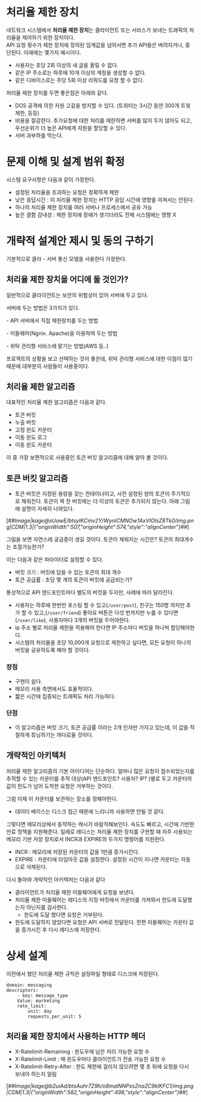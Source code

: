 # 처리율 제한 장치

네트워크 시스템에서 **처리율 제한 장치**는 클라이언트 또는 서비스가 보내는 트래픽의 처리율을 제어하기 위한 장치이다.  
API 요청 횟수가 제한 장치에 정의된 임계값을 넘어서면 추가 API들은 버려지거나, 중단된다. 아래에는 몇가지 예시이다.

-   사용자는 초당 2회 이상의 새 글을 올릴 수 없다.
-   같은 IP 주소로는 하루에 10개 이상의 계정을 생성할 수 없다.
-   같은 디바이스로는 주당 5회 이상 리워드를 요청 할 수 없다.

처리율 제한 장치를 두면 좋은점은 아래와 같다.

-   DOS 공격에 의한 자원 고갈을 방지할 수 있다. (트위터는 3시간 동안 300개 트윗 제한, 등등)
-   비용을 절감한다. 추가요청에 대한 처리를 제한하면 서버를 많이 두지 않아도 되고, 우선순위가 더 높은 API에게 자원을 할당할 수 있다.
-   서버 과부하를 막는다.

# 문제 이해 및 설계 범위 확정

시스템 요구사항은 다음과 같이 가정한다.

-   설정된 처리율을 초과하는 요청은 정확하게 제한
-   낮은 응답시간 : 이 처리율 제한 장치는 HTTP 응답 시간에 영향을 끼쳐서는 안된다.
-   하나의 처리율 제한 장치를 여러 서버나 프로세스에서 공유 가능
-   높은 결함 감내성 : 제한 장치에 장애가 생기더라도 전체 시스템에는 영향 X

# 개략적 설계안 제시 및 동의 구하기

기본적으로 클라 - 서버 통신 모델을 사용한다 가정한다.

## 처리율 제한 장치을 어디에 둘 것인가?

일반적으로 클라이언트는 보안의 위험성이 있어 서버에 두고 있다.

서버에 두는 방법은 3가지가 있다.

\- API 서버에서 직접 제한장치를 두는 방법

\- 미들웨어(Ngnix. Apache)을 이용하여 두는 방법

\- 위탁 관리형 서비스에 맡기는 방법(AWS 등..)

프로젝트의 상황을 보고 선택하는 것이 좋은데, 위탁 관리형 서비스에 대한 이점이 많기 때문에 대부분의 사람들이 사용중이다.

## 처리율 제한 알고리즘

대표적인 처리율 제한 알고리즘은 다음과 같다.

-   토큰 버킷
-   누출 버킷
-   고정 윈도 카운터
-   이동 윈도 로그
-   이동 윈도 카운터

이 중 가장 보편적으로 사용중인 토큰 버킷 알고리즘에 대해 알아 볼 것이다.

## 토큰 버킷 알고리즘

-   토큰 버킷은 지정된 용량을 갖는 컨테이너이고, 사전 설정된 양의 토큰이 주기적으로 채워진다. 토큰이 꽉 찬 버킷에는 더 이상의 토큰은 추가되지 않는다. 아래 그림에 설명이 자세히 나와있다.

[##_Image|kage@sUawE/btsyIKCmv2Y/WynICMNOw1AxVIOIsZ8Tk0/img.png|CDM|1.3|{"originWidth":507,"originHeight":574,"style":"alignCenter"}_##]

그림을 보면 자연스레 궁금증이 생길 것이다. 토큰이 채워지는 시간은? 토큰의 최대개수는 조절가능한가?

이는 다음과 같은 파라미터로 설정할 수 있다.

-   버킷 크기 : 버킷에 담을 수 있는 토큰의 최대 개수
-   토큰 공급률 : 초당 몇 개의 토큰이 버킷에 공급되는가?

통상적으로 API 엔드포인트마다 별도의 버킷을 두지만, 사례에 따라 달라진다.

-   사용자는 하루에 한번만 포스팅 할 수 있고(`/user/post`), 친구는 150명 까지만 추가 할 수 있고,(`/user/friend`) 좋아요 버튼은 다섯 번까지만 누를 수 있다면(`/user/like`), 사용자마다 3개의 버킷을 두어야한다.
-   ip 주소 별로 처리율 제한을 적용해야 한다면 IP 주소마다 버킷을 하나씩 할당해야한다.
-   시스템의 처리율을 초당 10,000개 요청으로 제한하고 싶다면, 모든 요청이 하나의 버킷을 공유하도록 해야 할 것이다.

### 장점

-   구현이 쉽다.
-   메모리 사용 측면에서도 효율적이다.
-   짧은 시간에 집중되는 트래픽도 처리 가능하다.

### 단점

-   이 알고리즘은 버킷 크기, 토큰 공급률 이라는 2개 인자만 가지고 있는데, 이 값을 적절하게 튜닝하기는 까다로울 것이다.

## 개략적인 아키텍처

처리율 제한 알고리즘의 기본 아이디어는 단순하다. 얼마나 많은 요청이 접수되었는지를 추적할 수 있는 카운터를 추적 대상(API 엔드포인트? 사용자? IP? )별로 두고 카운터의 값이 한도가 넘어 도착한 요청은 거부하는 것이다.

그럼 이제 이 카운터를 보관하는 장소를 정해야한다.

-   데이터 베이스는 디스크 접근 때문에 느리니까 사용하면 안될 것 같다.

그렇다면 메모리상에서 동작하는 캐시가 바람직해보인다. 속도도 빠르고, 시간에 기반한 만료 정책을 지원해준다. 일례로 레디스는 처리율 제한 장치를 구현할 때 자주 사용되는 메모리 기반 저장 장치로서 INCR과 EXPIRE의 두가지 명령어를 지원한다.

-   INCR : 메모리에 저장된 카운터의 값을 1만큼 증가시킨다.
-   EXPIRE : 카운터에 타임아웃 값을 설정한다. 설정된 시간이 지나면 카운터는 자동으로 삭제된다.

다시 돌아와 개략적인 아키텍처는 다음과 같다

-   클라이언트가 처리율 제한 미들웨어에게 요청을 보낸다.
-   처리율 제한 미들웨어는 레디스의 지정 버킷에서 카운터를 가져와서 한도에 도달했는지 아닌지를 검사한다.
    -   한도에 도달 했다면 요청은 거부된다.
-   한도에 도달하지 않았다면 요청은 API 서버로 전달된다. 한편 미들웨어는 카운터 값을 증가시킨 후 다시 레디스에 저장한다.

# 상세 설계

이전에서 했던 처리율 제한 규칙은 설정파일 형태로 디스크에 저장된다.

```
domain: messaging
descriptors:
    - key: message_type
    Value: marketing
    rate_limit:
        unit: day
        requests_per_unit: 5
```

## 처리율 제한 장치에서 사용하는 HTTP 헤더

-   X-Ratelimit-Remaining : 윈도우에 남은 처리 가능한 요청 수
-   X-Ratelimit-Limit : 매 윈도우마다 클라이언트가 전송 가능한 요청 수
-   X-Ratelimit-Retry-After : 한도 제한에 걸리지 않으려면 몇 초 뒤에 요청을 다시 보내야 하는지 알림

[##_Image|kage@b2uiAd/btsAuhr7Z9h/o8malNNPxsZnaZC9kIKFC1/img.png|CDM|1.3|{"originWidth":582,"originHeight":498,"style":"alignCenter"}_##]